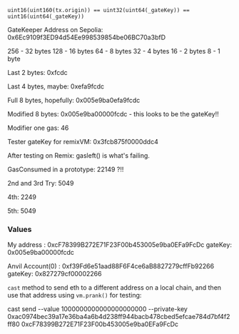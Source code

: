 ```solidity
uint16(uint160(tx.origin)) == uint32(uint64(_gateKey)) == uint16(uint64(_gateKey))

```

GateKeeper Address on Sepolia: 0x6Ec9109f3ED94d54Ee998539854be06BC70a3bfD

256 - 32 bytes
128 - 16 bytes
64 - 8 bytes
32 - 4 bytes
16 - 2 bytes
8 - 1 byte

Last 2 bytes: 0xfcdc

Last 4 bytes, maybe: 0xefa9fcdc

Full 8 bytes, hopefully: 0x005e9ba0efa9fcdc

Modified 8 bytes: 0x005e9ba00000fcdc - this looks to be the gateKey!!

Modifier one gas: 46

Tester gateKey for remixVM: 0x3fcb875f0000ddc4

After testing on Remix: gasleft() is what's failing.

GasConsumed in a prototype: 22149 ?!!

2nd and 3rd Try: 5049

4th: 2249

5th: 5049

### Values

My address : 0xcF78399B272E71F23F00b453005e9ba0EFa9FcDc
gateKey: 0x005e9ba00000fcdc

Anvil Account(0) : 0xf39Fd6e51aad88F6F4ce6aB8827279cffFb92266
gateKey: 0x827279cf00002266

`cast` method to send eth to a different address on a local chain, and then use that address using `vm.prank()` for testing:

cast send --value 1000000000000000000000 --private-key 0xac0974bec39a17e36ba4a6b4d238ff944bacb478cbed5efcae784d7bf4f2ff80 0xcF78399B272E71F23F00b453005e9ba0EFa9FcDc
